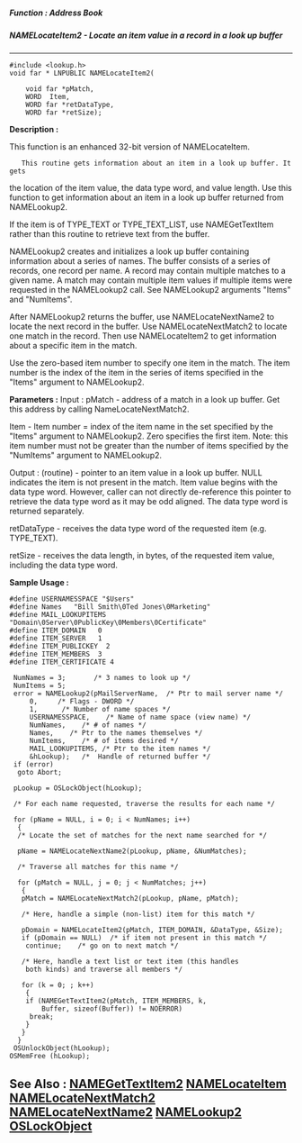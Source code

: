 ##### Function : Address Book
##### NAMELocateItem2 - Locate an item value in a record in a look up buffer
---
```
#include <lookup.h>
void far * LNPUBLIC NAMELocateItem2(

	void far *pMatch,
	WORD  Item,
	WORD far *retDataType,
	WORD far *retSize);
```
**Description :**

This function is an enhanced 32-bit version of NAMELocateItem. 

       This routine gets information about an item in a look up buffer. It gets 
the location of the item value, the data type word, and value length. Use this 
function to get information about an item in a look up buffer returned from 
NAMELookup2. 

If the item is of TYPE_TEXT or TYPE_TEXT_LIST, use NAMEGetTextItem rather than 
this routine to retrieve text from the buffer.

NAMELookup2 creates and initializes a look up buffer containing information 
about a series of names. The buffer consists of a series of records, one record 
per name. A record may contain multiple matches to a given name. A match may 
contain multiple item values if multiple items were requested in the 
NAMELookup2 call. See NAMELookup2 arguments "Items" and "NumItems".

After NAMELookup2 returns the buffer, use NAMELocateNextName2 to locate the 
next record in the buffer. Use NAMELocateNextMatch2 to locate one match in the 
record. Then use NAMELocateItem2 to get information about a specific item in 
the match. 

Use the zero-based item number to specify one item in the match. The item 
number is the index of the item in the series of items specified in the "Items" 
argument to NAMELookup2. 

**Parameters :**
Input :
pMatch  -  address of a match in a look up buffer. Get this address by calling NameLocateNextMatch2.

Item  -  Item number = index of the item name in the set specified by the "Items" argument to NAMELookup2. Zero specifies the first item. Note: this item number must not be greater than the number of items specified by the "NumItems" argument to NAMELookup2.

Output :
(routine)  -  pointer to an item value in a look up buffer. NULL indicates the item is not present in the match. Item value begins with the data type word. However, caller can not directly de-reference this pointer to retrieve the data type word as it may be odd aligned. The data type word is returned separately.


retDataType  -  receives the data type word of the requested item (e.g. TYPE_TEXT).

retSize  -  receives the data length, in bytes, of the requested item value, including the data type word.


**Sample Usage :**
```
#define USERNAMESSPACE "$Users"
#define Names   "Bill Smith\0Ted Jones\0Marketing"
#define MAIL_LOOKUPITEMS "Domain\0Server\0PublicKey\0Members\0Certificate"
#define ITEM_DOMAIN   0
#define ITEM_SERVER   1
#define ITEM_PUBLICKEY  2
#define ITEM_MEMBERS  3
#define ITEM_CERTIFICATE 4
 
 NumNames = 3;       /* 3 names to look up */
 NumItems = 5;
 error = NAMELookup2(pMailServerName,  /* Ptr to mail server name */
     0,     /* Flags - DWORD */
     1,      /* Number of name spaces */
     USERNAMESSPACE, 	/* Name of name space (view name) */
     NumNames,    /* # of names */
     Names,    /* Ptr to the names themselves */
     NumItems,    /* # of items desired */
     MAIL_LOOKUPITEMS, /* Ptr to the item names */
     &hLookup);   /*  Handle of returned buffer */
 if (error)
  goto Abort;

 pLookup = OSLockObject(hLookup);

 /* For each name requested, traverse the results for each name */

 for (pName = NULL, i = 0; i < NumNames; i++)
  {
  /* Locate the set of matches for the next name searched for */

  pName = NAMELocateNextName2(pLookup, pName, &NumMatches);

  /* Traverse all matches for this name */

  for (pMatch = NULL, j = 0; j < NumMatches; j++)
   {
   pMatch = NAMELocateNextMatch2(pLookup, pName, pMatch);

   /* Here, handle a simple (non-list) item for this match */

   pDomain = NAMELocateItem2(pMatch, ITEM_DOMAIN, &DataType, &Size);
   if (pDomain == NULL)  /* if item not present in this match */
    continue;    /* go on to next match */

   /* Here, handle a text list or text item (this handles
    both kinds) and traverse all members */

   for (k = 0; ; k++)
    {
    if (NAMEGetTextItem2(pMatch, ITEM_MEMBERS, k, 
        Buffer, sizeof(Buffer)) != NOERROR)
     break;
    }
   }
  }
 OSUnlockObject(hLookup);
OSMemFree (hLookup);
```
**See Also :**
[NAMEGetTextItem2](/reference/Func/NAMEGetTextItem2)
[NAMELocateItem](/reference/Func/NAMELocateItem)
[NAMELocateNextMatch2](/reference/Func/NAMELocateNextMatch2)
[NAMELocateNextName2](/reference/Func/NAMELocateNextName2)
[NAMELookup2](/reference/Func/NAMELookup2)
[OSLockObject](/reference/Func/OSLockObject)
---
